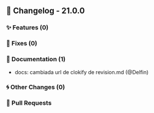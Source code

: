 ## 🚀 Changelog - 21.0.0

### ✨ Features (0)

### 🐛 Fixes (0)

### 📖 Documentation (1)
- docs: cambiada url de clokify de revision.md (@Delfin)
### 🌀 Other Changes (0)

### 🔗 Pull Requests
